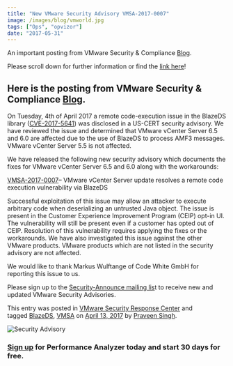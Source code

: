 ```yaml
---
title: "New VMware Security Advisory VMSA-2017-0007"
image: /images/blog/vmworld.jpg
tags: ["Ops", "opvizor"]
date: "2017-05-31"
---
```


An important posting from VMware Security & Compliance [Blog](https://blogs.vmware.com/security).

Please scroll down for further information or find the [link here](https://blogs.vmware.com/security/2017/04/new-vmware-security-advisory-vmsa-2017-0007.html)!

## Here is the posting from VMware Security & Compliance [Blog](https://blogs.vmware.com/security).

On Tuesday, 4th of April 2017 a remote code-execution issue in the BlazeDS library ([CVE-2017-5641](http://cve.mitre.org/cgi-bin/cvename.cgi?name=CVE-2017-5641)) was disclosed in a US-CERT security advisory. We have reviewed the issue and determined that VMware vCenter Server 6.5 and 6.0 are affected due to the use of BlazeDS to process AMF3 messages. VMware vCenter Server 5.5 is not affected.

We have released the following new security advisory which documents the fixes for VMware vCenter Server 6.5 and 6.0 along with the workarounds:

[VMSA-2017-0007](https://www.vmware.com/security/advisories/VMSA-2017-0007.html)– VMware vCenter Server update resolves a remote code execution vulnerability via BlazeDS

Successful exploitation of this issue may allow an attacker to execute arbitrary code when deserializing an untrusted Java object. The issue is present in the Customer Experience Improvement Program (CEIP) opt-in UI. The vulnerability will still be present even if a customer has opted out of CEIP. Resolution of this vulnerability requires applying the fixes or the workarounds. We have also investigated this issue against the other VMware products. VMware products which are not listed in the security advisory are not affected.

We would like to thank Markus Wulftange of Code White GmbH for reporting this issue to us.

Please sign up to the [Security-Announce mailing lis](http://lists.vmware.com/cgi-bin/mailman/listinfo/security-announce)t to receive new and updated VMware Security Advisories.

This entry was posted in [VMware Security Response Center](https://blogs.vmware.com/security/vmware-security-response-center) and tagged [BlazeDS](https://blogs.vmware.com/security/tag/blazeds), [VMSA](https://blogs.vmware.com/security/tag/vmsa) on [April 13, 2017](https://blogs.vmware.com/security/2017/04/new-vmware-security-advisory-vmsa-2017-0007.html "8:28 pm") by [Praveen Singh](https://blogs.vmware.com/security/author/praveen_singh "View all posts by Praveen Singh").

![Security Advisory](/images/blog/vmworld.jpg)

### [Sign up](http://try.opvizor.com/opvizor-perfanalyzer-product-page/) for Performance Analyzer today and start 30 days for free.
